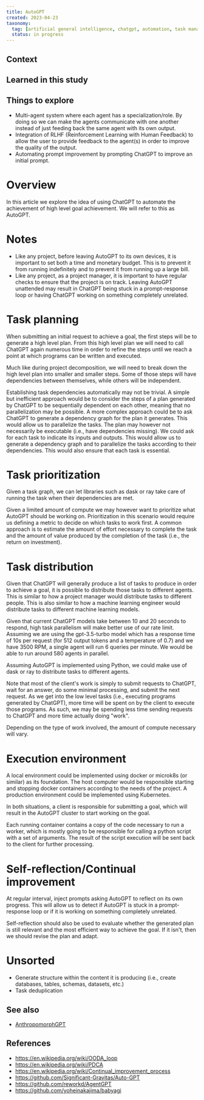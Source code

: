```yaml
---
title: AutoGPT
created: 2023-04-23
taxonomy:
  tag: [artificial general intelligence, chatgpt, automation, task management, project management]
  status: in progress
---
```


## Context

## Learned in this study

## Things to explore
* Multi-agent system where each agent has a specialization/role. By doing so we can make the agents communicate with one another instead of just feeding back the same agent with its own output.
* Integration of RLHF (Reinforcement Learning with Human Feedback) to allow the user to provide feedback to the agent(s) in order to improve the quality of the output.
* Automating prompt improvement by prompting ChatGPT to improve an initial prompt.

# Overview
In this article we explore the idea of using ChatGPT to automate the achievement of high level goal achievement. We will refer to this as AutoGPT.

# Notes
* Like any project, before leaving AutoGPT to its own devices, it is important to set both a time and monetary budget. This is to prevent it from running indefinitely and to prevent it from running up a large bill.
* Like any project, as a project manager, it is important to have regular checks to ensure that the project is on track. Leaving AutoGPT unattended may result in ChatGPT being stuck in a prompt-response loop or having ChatGPT working on something completely unrelated.

# Task planning
When submitting an initial request to achieve a goal, the first steps will be to generate a high level plan. From this high level plan we will need to call ChatGPT again numerous time in order to refine the steps until we reach a point at which programs can be written and executed.

Much like during project decomposition, we will need to break down the high level plan into smaller and smaller steps. Some of those steps will have dependencies between themselves, while others will be independent.

Establishing task dependencies automatically may not be trivial. A simple but inefficient approach would be to consider the steps of a plan generated by ChatGPT to be sequentially dependent on each other, meaning that no parallelization may be possible. A more complex approach could be to ask ChatGPT to generate a dependency graph for the plan it generates. This would allow us to parallelize the tasks. The plan may however not necessarily be executable (i.e., have dependencies missing). We could ask for each task to indicate its inputs and outputs. This would allow us to generate a dependency graph and to parallelize the tasks according to their dependencies. This would also ensure that each task is essential.

# Task prioritization
Given a task graph, we can let libraries such as dask or ray take care of running the task when their dependencies are met.

Given a limited amount of compute we may however want to prioritize what AutoGPT should be working on. Prioritization in this scenario would require us defining a metric to decide on which tasks to work first. A common approach is to estimate the amount of effort necessary to complete the task and the amount of value produced by the completion of the task (i.e., the return on investment).

# Task distribution
Given that ChatGPT will generally produce a list of tasks to produce in order to achieve a goal, it is possible to distribute those tasks to different agents. This is similar to how a project manager would distribute tasks to different people. This is also similar to how a machine learning engineer would distribute tasks to different machine learning models.

Given that current ChatGPT models take between 10 and 20 seconds to respond, high task parallelism will make better use of our rate limit. Assuming we are using the gpt-3.5-turbo model which has a response time of 10s per request (for 512 output tokens and a temperature of 0.7) and we have 3500 RPM, a single agent will run 6 queries per minute. We would be able to run around 580 agents in parallel.

Assuming AutoGPT is implemented using Python, we could make use of dask or ray to distribute tasks to different agents.

Note that most of the client's work is simply to submit requests to ChatGPT, wait for an answer, do some minimal processing, and submit the next request. As we get into the low level tasks (i.e., executing programs generated by ChatGPT), more time will be spent on by the client to execute those programs. As such, we may be spending less time sending requests to ChatGPT and more time actually doing "work".

Depending on the type of work involved, the amount of compute necessary will vary.

# Execution environment
A local environment could be implemented using docker or microk8s (or similar) as its foundation. The host computer would be responsible starting and stopping docker containers according to the needs of the project. A production environment could be implemented using Kubernetes.

In both situations, a client is responsible for submitting a goal, which will result in the AutoGPT cluster to start working on the goal.

Each running container contains a copy of the code necessary to run a worker, which is mostly going to be responsible for calling a python script with a set of arguments. The result of the script execution will be sent back to the client for further processing.

# Self-reflection/Continual improvement
At regular interval, inject prompts asking AutoGPT to reflect on its own progress. This will allow us to detect if AutoGPT is stuck in a prompt-response loop or if it is working on something completely unrelated.

Self-reflection should also be used to evaluate whether the generated plan is still relevant and the most efficient way to achieve the goal. If it isn't, then we should revise the plan and adapt.

# Unsorted
* Generate structure within the content it is producing (i.e., create databases, tables, schemas, datasets, etc.)
* Task deduplication

## See also
* [AnthropomorphGPT](../anthropomorphgpt/article.md)

## References
* https://en.wikipedia.org/wiki/OODA_loop
* https://en.wikipedia.org/wiki/PDCA
* https://en.wikipedia.org/wiki/Continual_improvement_process
* https://github.com/Significant-Gravitas/Auto-GPT
* https://github.com/reworkd/AgentGPT
* https://github.com/yoheinakajima/babyagi
